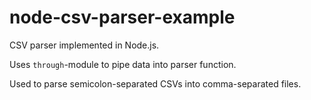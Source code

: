 # node-csv-parser-example
CSV parser implemented in Node.js.

Uses `through`-module to pipe data into parser function.

Used to parse semicolon-separated CSVs into comma-separated files.
